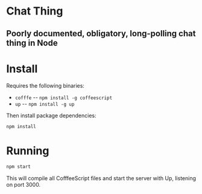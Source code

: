 # Chat Thing
## Poorly documented, obligatory, long-polling chat thing in Node

# Install

Requires the following binaries:

 * `cofffe` -- `npm install -g coffeescript`
 * `up` -- `npm install -g up`

Then install package dependencies:

```sh
npm install
```

# Running

```sh
npm start
```

This will compile all CofffeeScript files and start the server with Up,
listening on port 3000.

